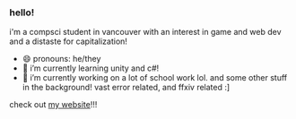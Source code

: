 ### hello!

i'm a compsci student in vancouver with an interest in game and web dev and a distaste for capitalization!

- 😄 pronouns: he/they
- 🌱 i’m currently learning unity and c#!
- 🔭 i’m currently working on a lot of school work lol. and some other stuff in the background! vast error related, and ffxiv related :]

check out <a href="https://lumens.live/">my website</a>!!!
